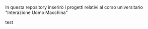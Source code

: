 In questa repository inserirò i progetti relativi al corso universitario "Interazione Uomo Macchina"


test
